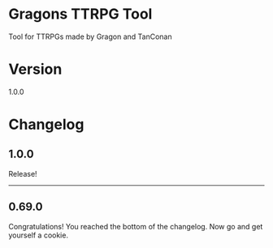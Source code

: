 # Gragons TTRPG Tool

Tool for TTRPGs made by Gragon and TanConan

# Version
1.0.0

# Changelog
## 1.0.0
Release!

---
## 0.69.0
Congratulations! You reached the bottom of the changelog. Now go and get yourself a cookie.
